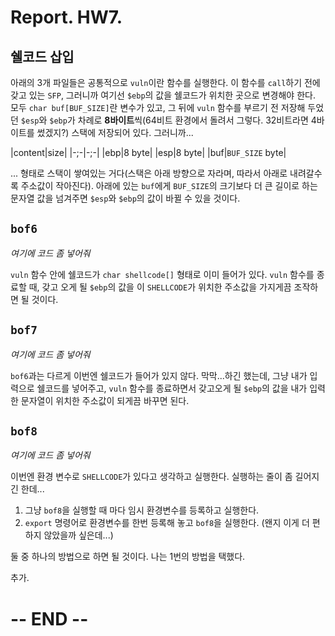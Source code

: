 # Report. HW7.

## 쉘코드 삽입

아래의 3개 파일들은 공통적으로 `vuln`이란 함수를 실행한다. 이 함수를 `call`하기 전에 갖고 있는 `SFP`, 그러니까 여기선 `$ebp`의 값을 쉘코드가 위치한 곳으로 변경해야 한다. 모두 `char buf[BUF_SIZE]`란 변수가 있고, 그 뒤에 `vuln` 함수를 부르기 전 저장해 두었던 `$esp`와 `$ebp`가 차례로 **8바이트**씩(64비트 환경에서 돌려서 그렇다. 32비트라면 4바이트를 썼겠지?) 스택에 저장되어 있다. 그러니까...

|content|size|
|-;-|-;-|
|ebp|8 byte|
|esp|8 byte|
|buf|`BUF_SIZE` byte|

... 형태로 스택이 쌓여있는 거다(스택은 아래 방향으로 자라며, 따라서 아래로 내려갈수록 주소값이 작아진다). 아래에 있는 `buf`에게 `BUF_SIZE`의 크기보다 더 큰 길이로 하는 문자열 값을 넘겨주면 `$esp`와 `$ebp`의 값이 바뀔 수 있을 것이다.

## `bof6`

*여기에 코드 좀 넣어줘*

`vuln` 함수 안에 쉘코드가 `char shellcode[]` 형태로 이미 들어가 있다. `vuln` 함수를 종료할 때, 갖고 오게 될 `$ebp`의 값을 이 `SHELLCODE`가 위치한 주소값을 가지게끔 조작하면 될 것이다.

## `bof7`

*여기에 코드 좀 넣어줘*

`bof6`과는 다르게 이번엔 쉘코드가 들어가 있지 않다. 막막...하긴 했는데, 그냥 내가 입력으로 쉘코드를 넣어주고, `vuln` 함수를 종료하면서 갖고오게 될 `$ebp`의 값을 내가 입력한 문자열이 위치한 주소값이 되게끔 바꾸면 된다.

## `bof8`

*여기에 코드 좀 넣어줘*

이번엔 환경 변수로 `SHELLCODE`가 있다고 생각하고 실행한다. 실행하는 줄이 좀 길어지긴 한데...

1. 그냥 `bof8`을 실행할 때 마다 임시 환경변수를 등록하고 실행한다.
2. `export` 명령어로 환경변수를 한번 등록해 놓고 `bof8`을 실행한다. (왠지 이게 더 편하지 않았을까 싶은데...)

둘 중 하나의 방법으로 하면 될 것이다. 나는 1번의 방법을 택했다.

추가. 

# -- END --

